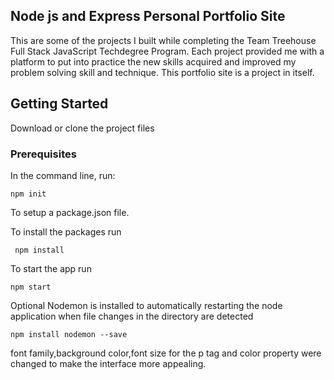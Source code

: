 ## Node js and Express Personal Portfolio Site

This are some of the projects I built while completing the Team Treehouse Full Stack JavaScript Techdegree Program. Each project provided me with a platform to put into practice the new skills acquired and improved my problem solving skill and technique. This portfolio site is a project in itself.

## Getting Started

Download or clone the project files

### Prerequisites

In the command line, run:

```
npm init
```

To setup a package.json file.

To install the packages run

```
 npm install
```

To start the app run

```
npm start
```

Optional
Nodemon is installed to automatically restarting the node application when file changes in the directory are detected

```
npm install nodemon --save
```

font family,background color,font size for the p tag and color property were changed to make the interface more appealing.
